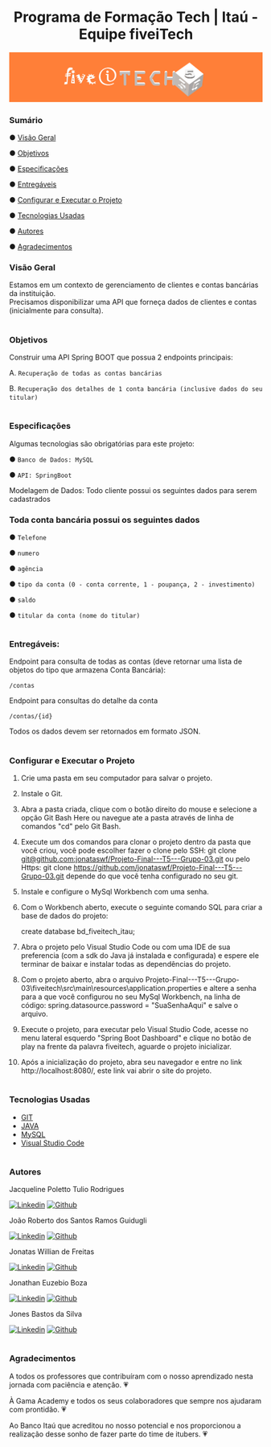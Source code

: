 # <div align="center"> Programa de Formação Tech | Itaú - Equipe fiveiTech </div>

  <div>
    <img src="imagens/cincoitech.png">
  </div>

### Sumário
● [Visão Geral](#visão-geral)

● [Objetivos](#objetivos)

● [Especificações](#especificações)

● [Entregáveis](#entregáveis)

● [Configurar e Executar o Projeto](#configurar-e-executar-o-projeto)

● [Tecnologias Usadas](#tecnologias-usadas)

● [Autores](#autores)

● [Agradecimentos](#agradecimentos)

### Visão Geral
Estamos em um contexto de gerenciamento de clientes e contas bancárias da instituição. <br>
Precisamos disponibilizar uma API que forneça dados de clientes e contas (inicialmente para
consulta).
#

### Objetivos
Construir uma API Spring BOOT que possua 2 endpoints principais: <br>

A. `Recuperação de todas as contas bancárias`

B. `Recuperação dos detalhes de 1 conta bancária (inclusive dados do seu titular)`
#

### Especificações
Algumas tecnologias são obrigatórias para este projeto: <br>

● `Banco de Dados: MySQL`

● `API: SpringBoot`

Modelagem de Dados: 
Todo cliente possui os seguintes dados para serem cadastrados

### Toda conta bancária possui os seguintes dados 

● `Telefone` 

● `numero`

● `agência`

● `tipo da conta (0 - conta corrente, 1 - poupança, 2 - investimento)`

● `saldo`

● `titular da conta (nome do titular)`
#

### Entregáveis:

Endpoint para consulta de todas as contas (deve retornar uma lista de objetos do tipo
que armazena Conta Bancária):

    /contas

Endpoint para consultas do detalhe da conta

    /contas/{id}

Todos os dados devem ser retornados em formato JSON.
#

### Configurar e Executar o Projeto
1. Crie uma pasta em seu computador para salvar o projeto.

2. Instale o Git.

3. Abra a pasta criada, clique com o botão direito do mouse e selecione a opção Git Bash Here ou navegue ate a pasta através de linha de comandos "cd" pelo Git Bash.

4. Execute um dos comandos para clonar o projeto dentro da pasta que você criou, você pode escolher fazer o clone pelo SSH: git clone [git@github.com:jonataswf/Projeto-Final---T5---Grupo-03.git]() ou pelo Https: git clone https://github.com/jonataswf/Projeto-Final---T5---Grupo-03.git depende do que você tenha configurado no seu git.

5. Instale e configure o MySql Workbench com uma senha.

6. Com o Workbench aberto, execute o seguinte comando SQL para criar a base de dados do projeto: 

   create database bd_fiveitech_itau;

7. Abra o projeto pelo Visual Studio Code ou com uma IDE de sua preferencia (com a sdk do Java já instalada e configurada) e espere ele terminar de baixar e instalar todas as dependências do projeto.

8. Com o projeto aberto, abra o arquivo Projeto-Final---T5---Grupo-03\fiveitech\src\main\resources\application.properties e altere a senha para a que você configurou no seu MySql Workbench, na linha de código: spring.datasource.password = "SuaSenhaAqui" e salve o arquivo.

9. Execute o projeto, para executar pelo Visual Studio Code, acesse no menu lateral esquerdo "Spring Boot Dashboard" e clique no botão de play na frente da palavra fiveitech, aguarde o projeto inicializar.

10. Após a inicialização do projeto, abra seu navegador e entre no link http://localhost:8080/, este link vai abrir o site do projeto.
#

### Tecnologias Usadas
- [GIT](https://git-scm.com/downloads)
- [JAVA](https://www.java.com/pt-BR/download/)
- [MySQL](https://www.mysql.com/downloads/)
- [Visual Studio Code](https://code.visualstudio.com/)
#

### Autores

<summary>Jacqueline Poletto Tulio Rodrigues</summary>

[![Linkedin](https://img.shields.io/badge/LinkedIn-0077B5?style=for-the-badge&logo=linkedin&logoColor=white)](https://www.linkedin.com/in/jacquelinepoletto/)
[![Github](https://img.shields.io/badge/GitHub-100000?style=for-the-badge&logo=github&logoColor=white)](https://github.com/jacquepoletto)

<summary>João Roberto dos Santos Ramos Guidugli</summary>

[![Linkedin](https://img.shields.io/badge/LinkedIn-0077B5?style=for-the-badge&logo=linkedin&logoColor=white)]()
[![Github](https://img.shields.io/badge/GitHub-100000?style=for-the-badge&logo=github&logoColor=white)](https://github.com/engjobe)

<summary>Jonatas Willian de Freitas</summary>

[![Linkedin](https://img.shields.io/badge/LinkedIn-0077B5?style=for-the-badge&logo=linkedin&logoColor=white)](https://www.linkedin.com/in/jonatas-willian-de-freitas/)
[![Github](https://img.shields.io/badge/GitHub-100000?style=for-the-badge&logo=github&logoColor=white)](https://github.com/jonataswf)

<summary>Jonathan Euzebio Boza</summary>

[![Linkedin](https://img.shields.io/badge/LinkedIn-0077B5?style=for-the-badge&logo=linkedin&logoColor=white)](https://www.linkedin.com/in/jonathaneboza/)
[![Github](https://img.shields.io/badge/GitHub-100000?style=for-the-badge&logo=github&logoColor=white)](https://github.com/jebcode2021)

<summary>Jones Bastos da Silva</summary>

[![Linkedin](https://img.shields.io/badge/LinkedIn-0077B5?style=for-the-badge&logo=linkedin&logoColor=white)]()
[![Github](https://img.shields.io/badge/GitHub-100000?style=for-the-badge&logo=github&logoColor=white)]()
#

### Agradecimentos
A todos os professores que contribuíram com o nosso aprendizado nesta jornada com paciência e atenção. :heartpulse:

À Gama Academy e todos os seus colaboradores que sempre nos ajudaram com prontidão. :heartpulse:

Ao Banco Itaú que acreditou no nosso potencial e nos proporcionou a realização desse sonho de fazer parte do time de itubers. :heartpulse:
